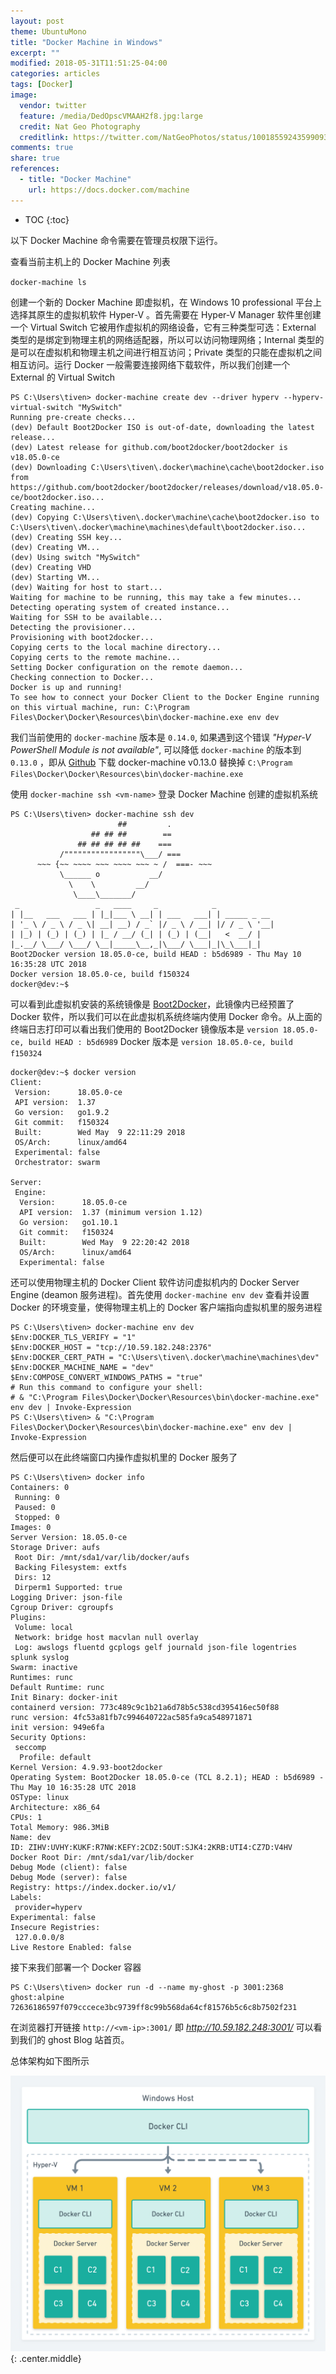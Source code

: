 ```yaml
---
layout: post
theme: UbuntuMono
title: "Docker Machine in Windows"
excerpt: ""
modified: 2018-05-31T11:51:25-04:00
categories: articles
tags: [Docker]
image:
  vendor: twitter
  feature: /media/DedOpscVMAAH2f8.jpg:large
  credit: Nat Geo Photography
  creditlink: https://twitter.com/NatGeoPhotos/status/1001855924359909376
comments: true
share: true
references:
  - title: "Docker Machine"
    url: https://docs.docker.com/machine
---
```


* TOC
{:toc}

以下 Docker Machine 命令需要在管理员权限下运行。

查看当前主机上的 Docker Machine 列表

`docker-machine ls`

创建一个新的 Docker Machine 即虚拟机，在 Windows 10 professional 平台上选择其原生的虚拟机软件 Hyper-V 。首先需要在 Hyper-V Manager 软件里创建一个 Virtual Switch 它被用作虚拟机的网络设备，它有三种类型可选：External 类型的是绑定到物理主机的网络适配器，所以可以访问物理网络；Internal 类型的是可以在虚拟机和物理主机之间进行相互访问；Private 类型的只能在虚拟机之间相互访问。运行 Docker 一般需要连接网络下载软件，所以我们创建一个 External 的 Virtual Switch
```
PS C:\Users\tiven> docker-machine create dev --driver hyperv --hyperv-virtual-switch "MySwitch"
Running pre-create checks...
(dev) Default Boot2Docker ISO is out-of-date, downloading the latest release...
(dev) Latest release for github.com/boot2docker/boot2docker is v18.05.0-ce
(dev) Downloading C:\Users\tiven\.docker\machine\cache\boot2docker.iso from https://github.com/boot2docker/boot2docker/releases/download/v18.05.0-ce/boot2docker.iso...
Creating machine...
(dev) Copying C:\Users\tiven\.docker\machine\cache\boot2docker.iso to C:\Users\tiven\.docker\machine\machines\default\boot2docker.iso...
(dev) Creating SSH key...
(dev) Creating VM...
(dev) Using switch "MySwitch"
(dev) Creating VHD
(dev) Starting VM...
(dev) Waiting for host to start...
Waiting for machine to be running, this may take a few minutes...
Detecting operating system of created instance...
Waiting for SSH to be available...
Detecting the provisioner...
Provisioning with boot2docker...
Copying certs to the local machine directory...
Copying certs to the remote machine...
Setting Docker configuration on the remote daemon...
Checking connection to Docker...
Docker is up and running!
To see how to connect your Docker Client to the Docker Engine running on this virtual machine, run: C:\Program Files\Docker\Docker\Resources\bin\docker-machine.exe env dev
```

我们当前使用的 `docker-machine` 版本是 `0.14.0`, 如果遇到这个错误 *"Hyper-V PowerShell Module is not available"*, 可以降低 `docker-machine` 的版本到 `0.13.0` ，即从 [Github](https://github.com/docker/machine/releases) 下载 docker-machine v0.13.0 替换掉 `C:\Program Files\Docker\Docker\Resources\bin\docker-machine.exe`

使用 `docker-machine ssh <vm-name>` 登录 Docker Machine 创建的虚拟机系统

```
PS C:\Users\tiven> docker-machine ssh dev
                        ##         .
                  ## ## ##        ==
               ## ## ## ## ##    ===
           /"""""""""""""""""\___/ ===
      ~~~ {~~ ~~~~ ~~~ ~~~~ ~~~ ~ /  ===- ~~~
           \______ o           __/
             \    \         __/
              \____\_______/
 _                 _   ____     _            _
| |__   ___   ___ | |_|___ \ __| | ___   ___| | _____ _ __
| '_ \ / _ \ / _ \| __| __) / _` |/ _ \ / __| |/ / _ \ '__|
| |_) | (_) | (_) | |_ / __/ (_| | (_) | (__|   <  __/ |
|_.__/ \___/ \___/ \__|_____\__,_|\___/ \___|_|\_\___|_|
Boot2Docker version 18.05.0-ce, build HEAD : b5d6989 - Thu May 10 16:35:28 UTC 2018
Docker version 18.05.0-ce, build f150324
docker@dev:~$
```
可以看到此虚拟机安装的系统镜像是 [Boot2Docker][boot2docker/releases]，此镜像内已经预置了 Docker 软件，所以我们可以在此虚拟机系统终端内使用 Docker 命令。从上面的终端日志打印可以看出我们使用的 Boot2Docker 镜像版本是 `version 18.05.0-ce, build HEAD : b5d6989` Docker 版本是 `version 18.05.0-ce, build f150324`
```
docker@dev:~$ docker version
Client:
 Version:      18.05.0-ce
 API version:  1.37
 Go version:   go1.9.2
 Git commit:   f150324
 Built:        Wed May  9 22:11:29 2018
 OS/Arch:      linux/amd64
 Experimental: false
 Orchestrator: swarm

Server:
 Engine:
  Version:      18.05.0-ce
  API version:  1.37 (minimum version 1.12)
  Go version:   go1.10.1
  Git commit:   f150324
  Built:        Wed May  9 22:20:42 2018
  OS/Arch:      linux/amd64
  Experimental: false
```

还可以使用物理主机的 Docker Client 软件访问虚拟机内的 Docker Server Engine (deamon 服务进程)。首先使用 `docker-machine env dev` 查看并设置 Docker 的环境变量，使得物理主机上的 Docker 客户端指向虚拟机里的服务进程
```
PS C:\Users\tiven> docker-machine env dev
$Env:DOCKER_TLS_VERIFY = "1"
$Env:DOCKER_HOST = "tcp://10.59.182.248:2376"
$Env:DOCKER_CERT_PATH = "C:\Users\tiven\.docker\machine\machines\dev"
$Env:DOCKER_MACHINE_NAME = "dev"
$Env:COMPOSE_CONVERT_WINDOWS_PATHS = "true"
# Run this command to configure your shell:
# & "C:\Program Files\Docker\Docker\Resources\bin\docker-machine.exe" env dev | Invoke-Expression
PS C:\Users\tiven> & "C:\Program Files\Docker\Docker\Resources\bin\docker-machine.exe" env dev | Invoke-Expression
```
然后便可以在此终端窗口内操作虚拟机里的 Docker 服务了
```
PS C:\Users\tiven> docker info
Containers: 0
 Running: 0
 Paused: 0
 Stopped: 0
Images: 0
Server Version: 18.05.0-ce
Storage Driver: aufs
 Root Dir: /mnt/sda1/var/lib/docker/aufs
 Backing Filesystem: extfs
 Dirs: 12
 Dirperm1 Supported: true
Logging Driver: json-file
Cgroup Driver: cgroupfs
Plugins:
 Volume: local
 Network: bridge host macvlan null overlay
 Log: awslogs fluentd gcplogs gelf journald json-file logentries splunk syslog
Swarm: inactive
Runtimes: runc
Default Runtime: runc
Init Binary: docker-init
containerd version: 773c489c9c1b21a6d78b5c538cd395416ec50f88
runc version: 4fc53a81fb7c994640722ac585fa9ca548971871
init version: 949e6fa
Security Options:
 seccomp
  Profile: default
Kernel Version: 4.9.93-boot2docker
Operating System: Boot2Docker 18.05.0-ce (TCL 8.2.1); HEAD : b5d6989 - Thu May 10 16:35:28 UTC 2018
OSType: linux
Architecture: x86_64
CPUs: 1
Total Memory: 986.3MiB
Name: dev
ID: ZIHV:UVHY:KUKF:R7NW:KEFY:2CDZ:5OUT:SJK4:2KRB:UTI4:CZ7D:V4HV
Docker Root Dir: /mnt/sda1/var/lib/docker
Debug Mode (client): false
Debug Mode (server): false
Registry: https://index.docker.io/v1/
Labels:
 provider=hyperv
Experimental: false
Insecure Registries:
 127.0.0.0/8
Live Restore Enabled: false
```
接下来我们部署一个 Docker 容器
```
PS C:\Users\tiven> docker run -d --name my-ghost -p 3001:2368 ghost:alpine
72636186597f079cccece3bc9739ff8c99b568da64cf81576b5c6c8b7502f231
```
在浏览器打开链接 `http://<vm-ip>:3001/` 即 *http://10.59.182.248:3001/* 可以看到我们的 ghost Blog 站首页。

总体架构如下图所示

![Image: Docker-Machine-Hyper-V](/images/devops/infrastructure/docker/Docker-Machine-Hyper-V.png)
{: .center.middle}




[boot2docker]:https://github.com/boot2docker/boot2docker
[boot2docker/releases]:https://github.com/boot2docker/boot2docker/releases
